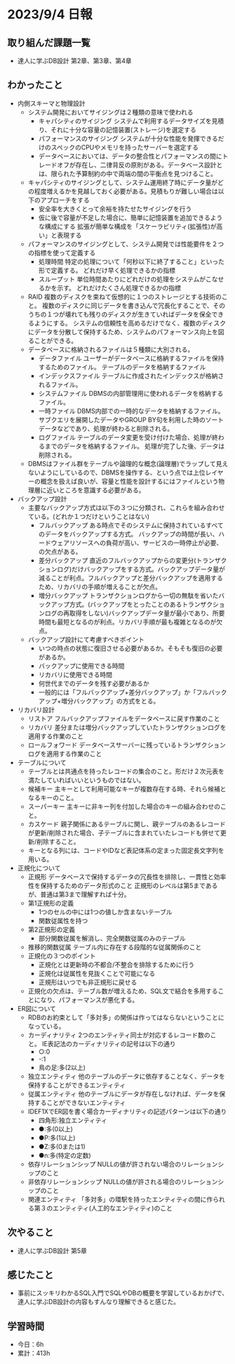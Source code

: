 # 2023/9/4 日報
## 取り組んだ課題一覧
- 達人に学ぶDB設計 第2章、第3章、第4章

## わかったこと
- 内側スキーマと物理設計
  - システム開発においてサイジングは２種類の意味で使われる
    - キャパシティのサイジング
      システムで利用するデータサイズを見積り、それに十分な容量の記憶装置(ストレージ)を選定する
    - パフォーマンスのサイジング
      システムが十分な性能を発揮できるだけのスペックのCPUやメモリを持ったサーバーを選定する
    - データベースにおいては、データの整合性とパフォーマンスの間にトレードオフが存在し、二律背反の原則がある。データベース設計とは、限られた予算制約の中で両端の間の平衡点を見つけること。
  - キャパシティのサイジングとして、システム運用終了時にデータ量がどの程度増えるかを見越しておく必要がある。見積もりが難しい場合は以下のアプローチをする
    - 安全率を大きくとって余裕を持たせたサイジングを行う
    - 仮に後で容量が不足した場合に、簡単に記憶装置を追加できるような構成にする
      拡張が簡単な構成を「スケーラビリティ(拡張性)が高い」と表現する
  - パフォーマンスのサイジングとして、システム開発では性能要件を２つの指標を使って定義する
    - 処理時間
      特定の処理について「何秒以下に終了すること」といった形で定義する。
      どれだけ早く処理できるかの指標
    - スループット
      単位時間あたりにどれだけの処理をシステムがこなせるかを示す。
      どれだけたくさん処理できるかの指標
  - RAID
    複数のディスクを束ねて仮想的に１つのストレージとする技術のこと。
    複数のディスクに同じデータを書き込んで冗長化することで、そのうちの１つが壊れても残りのディスクが生きていればデータを保全できるようにする。
    システムの信頼性を高めるだけでなく、複数のディスクにデータを分散して保持するため、システムのパフォーマンス向上を図ることができる。
  - データベースに格納されるファイルは５種類に大別される。
    - データファイル
      ユーザーがデータベースに格納するファイルを保持するためのファイル。
      テーブルのデータを格納するファイル
    - インデックスファイル
      テーブルに作成されたインデックスが格納されるファイル。
    - システムファイル
      DBMSの内部管理用に使われるデータを格納するファイル。
    - 一時ファイル
      DBMS内部での一時的なデータを格納するファイル。
      サブクエリを展開したデータやGROUP BY句を利用した時のソートデータなどであり、処理が終わると削除される。
    - ログファイル
      テーブルのデータ変更を受け付けた場合、処理が終わるまでのデータを格納するファイル。
      処理が完了した後、データは削除される。
  - DBMSはファイル群をテーブルや論理的な概念(論理層)でラップして見えないようにしているので、DBMSを操作する、という点では上位レイヤーの概念を扱えば良いが、容量と性能を設計するにはファイルという物理層に近いところを意識する必要がある。
- バックアップ設計
  - 主要なバックアップ方式は以下の３つに分類され、これらを組み合わせている。(どれか１つだけということはない)
    - フルバックアップ
      ある時点でそのシステムに保持されているすべてのデータをバックアップする方式。
      バックアップの時間が長い、ハードウェアリソースへの負荷が高い、サービスの一時停止が必要、の欠点がある。
    - 差分バックアップ
      直近のフルバックアップからの変更分(トランザクションログ)だけバックアップをする方式。バックアップデータ量が減ることが利点。フルバックアップと差分バックアップを適用するため、リカバリの手順が増えることが欠点。
    - 増分バックアップ
      トランザクションログから一切の無駄を省いたバックアップ方式。(バックアップをとったことのあるトランザクションログの再取得をしない)バックアップデータ量が最小であり、所要時間も最短となるのが利点。リカバリ手順が最も複雑となるのが欠点。
  - バックアップ設計にて考慮すべきポイント
    - いつの時点の状態に復旧させる必要があるか。そもそも復旧の必要があるか。
    - バックアップに使用できる時間
    - リカバリに使用できる時間
    - 何世代までのデータを残す必要があるか
    - 一般的には「フルバックアップ+差分バックアップ」か「フルバックアップ+増分バックアップ」の方式をとる。
- リカバリ設計
  - リストア
    フルバックアップファイルをデータベースに戻す作業のこと
  - リカバリ
    差分または増分バックアップしていたトランザクションログを適用する作業のこと
  - ロールフォワード
    データベースサーバーに残っているトランザクションログを適用する作業のこと
- テーブルについて
  - テーブルとは共通点を持ったレコードの集合のこと。形だけ２次元表を満たしていればいいというものではない。
  - 候補キー
    主キーとして利用可能なキーが複数存在する時、それら候補となるキーのこと。
  - スーパーキー
    主キーに非キー列を付加した場合のキーの組み合わせのこと。
  - カスケード
    親子関係にあるテーブルに関し、親テーブルのあるレコードが更新/削除された場合、子テーブルに含まれていたレコードも併せて更新/削除すること。
  - キーとなる列には、コードやIDなど表記体系の定まった固定長文字列を用いる。
- 正規化について
  - 正規形
    データベースで保持するデータの冗長性を排除し、一貫性と効率性を保持するためのデータ形式のこと
    正規形のレベルは第5まであるが、普通は第3まで理解すれば十分。
  - 第1正規形の定義
    - 1つのセルの中には1つの値しか含まないテーブル
    - 関数従属性を持つ
  - 第2正規形の定義
    - 部分関数従属を解消し、完全関数従属のみのテーブル
  - 推移的関数従属
    テーブル内に存在する段階的な従属関係のこと
  - 正規化の３つのポイント
    - 正規化とは更新時の不都合/不整合を排除するために行う
    - 正規化は従属性を見抜くことで可能になる
    - 正規形はいつでも非正規形に戻せる
  - 正規化の欠点は、テーブル数が増えるため、SQL文で結合を多用することになり、パフォーマンスが悪化する。
- ER図について
  - RDBのお約束として「多対多」の関係は作ってはならないということになっている。
  - カーディナリティ
    2つのエンティティ同士が対応するレコード数のこと。
    IE表記法のカーディナリティの記号は以下の通り
    - ○:0
    - -:1
    - 鳥の足:多(2以上)
  - 独立エンティティ
    他のテーブルのデータに依存することなく、データを保持することができるエンティティ
  - 従属エンティティ
    他のテーブルにデータが存在しなければ、データを保持することができないエンティティ
  - IDEF1XでER図を書く場合カーディナリティの記述パターンは以下の通り
    - 四角形:独立エンティティ
    - ●:多(0以上)
    - ●P:多(1以上)
    - ●Z:多(0または1)
    - ●n:多(特定の定数)
  - 依存リレーションシップ
    NULLの値が許されない場合のリレーションシップのこと
  - 非依存リレーションシップ
    NULLの値が許される場合のリレーションシップのこと
  - 関連エンティティ
    「多対多」の環駅を持ったエンティティの間に作られる第３のエンティティ(人工的なエンティティ)のこと
    
## 次やること
- 達人に学ぶDB設計 第5章

## 感じたこと
- 事前にスッキリわかるSQL入門でSQLやDBの概要を学習しているおかげで、達人に学ぶDB設計の内容もすんなり理解できると感じた。
  
## 学習時間
- 今日：6h
- 累計：413h
